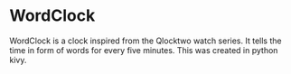 # WordClock
WordClock is a clock inspired from the Qlocktwo watch series. It tells the time in form of words for every five minutes. This was created in python kivy.
